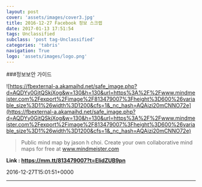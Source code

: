 ```yaml
---
layout: post
cover: 'assets/images/cover3.jpg'
title: 2016-12-27 Facebook 정보 스크랩
date: 2017-01-13 17:51:54
tags: Unclassified
subclass: 'post tag-Unclassified'
categories: 'tabris'
navigation: True
logo: 'assets/images/logo.png'
---
```


###정보보안 가이드

![https://fbexternal-a.akamaihd.net/safe_image.php?d=AQDYy0GjtQSkjXog&w=130&h=130&url=https%3A%2F%2Fwww.mindmeister.com%2Fexport%2Fimage%2F813479007%3Fheight%3D600%26variable_size%3D1%26width%3D1200&cfs=1&_nc_hash=AQAizi20mCNNO72e](https://fbexternal-a.akamaihd.net/safe_image.php?d=AQDYy0GjtQSkjXog&w=130&h=130&url=https%3A%2F%2Fwww.mindmeister.com%2Fexport%2Fimage%2F813479007%3Fheight%3D600%26variable_size%3D1%26width%3D1200&cfs=1&_nc_hash=AQAizi20mCNNO72e)

>Public mind map by jason h choi. Create your own collaborative mind maps for free at www.mindmeister.com

**Link : <https://mm.tt/813479007?t=EIidZUB9pn>**

2016-12-27T15:01:51+0000

---

